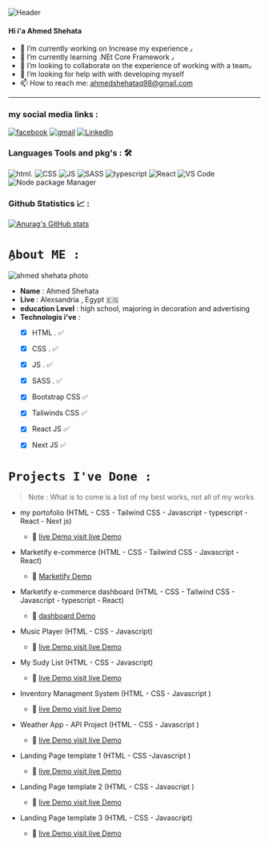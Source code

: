 
![Header](https://media.giphy.com/media/qgQUggAC3Pfv687qPC/giphy.gif)



#### Hi i'a Ahmed Shehata 

- 🔭 I’m currently working on Increase my experience ٫
- 🌱 I’m currently learning .NEt Core Framework ٫
- 👯 I’m looking to collaborate on the experience of working with a team٫
- 🤔 I’m looking for help with with developing myself
- 📫 How to reach me: ahmedshehataq98@gmail.com

<hr/>

### my social media links :
[![facebook](https://img.shields.io/badge/Facebook-1877F2?style=for-the-badge&logo=facebook&logoColor=white)](https://www.facebook.com/MidoEsquire)
[![gmail](https://img.shields.io/badge/-GMAIL-D14836?style=for-the-badge&logo=gmail&logoColor=white)](mailto:ahmedshehataq98@gmail.com)
[![LinkedIn](https://img.shields.io/badge/-LINKEDIN-0077B5?style=for-the-badge&logo=linkedin&logoColor=white)](https://www.linkedin.com/in/ahmed-shehata-b63001225/)




### Languages Tools and pkg's : 🛠
![html](https://img.shields.io/badge/HTML5-E34F26?style=for-the-badge&logo=html5&logoColor=white).
![CSS](https://img.shields.io/badge/CSS3-1572B6?style=for-the-badge&logo=css3&logoColor=white)
![JS](https://img.shields.io/badge/JavaScript-323330?style=for-the-badge&logo=javascript&logoColor=F7DF1E)
![SASS](https://img.shields.io/badge/CSS3-1572B6?style=for-the-badge&logo=css3&logoColor=white)
![typescript](https://img.shields.io/badge/TypeScript-007ACC?style=for-the-badge&logo=typescript&logoColor=white)
![React](https://img.shields.io/badge/React-20232A?style=for-the-badge&logo=react&logoColor=61DAFB)
![VS Code](https://img.shields.io/badge/Visual_Studio_Code-0078D4?style=for-the-badge&logo=visual%20studio%20code&logoColor=white)
![Node package Manager](https://img.shields.io/badge/npm-CB3837?style=for-the-badge&logo=npm&logoColor=white)




### Github Statistics 📈 :

[![Anurag's GitHub stats](https://github-readme-stats.vercel.app/api?username=AhmedShehata98)](https://github.com/AhmedShehata98/github-readme-stats)



# `ِAbout ME :`


![ahmed shehata photo](https://avatars.githubusercontent.com/u/11885072?s=400&u=2b956372d2615ca40c2d49390b2c5a5e7511b2a7&v=4)

- **Name** : Ahmed Shehata
- **Live** : Alexsandria , Egypt :egypt:
- **education Level** : high school, majoring in decoration and advertising
- **Technologis i've** : 
  - [x] HTML . :white_check_mark:
  - [x] CSS .  :white_check_mark:
  - [x] JS .   :white_check_mark:
  - [x] SASS . :white_check_mark:
  - [x] Bootstrap CSS  :white_check_mark:
  - [x] Tailwinds CSS :white_check_mark: 
  - [x] React JS  :white_check_mark:
  - [x] Next JS  :white_check_mark:
  


 # `Projects I've Done :`
 > Note : What is to come is a list of my best works, not all of my works
 
 
 - my portofolio
  (HTML - CSS - Tailwind CSS - Javascript - typescript - React - Next js)
    - :link: [live Demo visit live Demo ](https://portfolio-next-project-ahmedshehata98.vercel.app/) 
    
 - Marketify e-commerce 
   (HTML - CSS - Tailwind CSS - Javascript - React)
    - :link: [Marketify Demo](https://marketify.netlify.app/)
 
  - Marketify e-commerce dashboard 
    (HTML - CSS - Tailwind CSS - Javascript - typescript - React)
    - :link: [dashboard Demo](https://markenstrator-js.netlify.app/)
  
 - Music Player 
   (HTML - CSS - Javascript)
    - :link: [live Demo visit live Demo ](https://ahmedshehata98.github.io/Music-Player-app/) 
  
 - My Sudy List 
 (HTML - CSS - Javascript)
    - :link: [live Demo visit live Demo ](https://ahmedshehata98.github.io/To-Study-List/)
 
 - Inventory Managment System 
 (HTML - CSS - Javascript )
    - :link: [live Demo visit live Demo ](https://ahmedshehata98.github.io/Inventory-management-system/)  
    
 - Weather App - API Project
   (HTML - CSS - Javascript )
    - :link: [live Demo visit live Demo ](https://ahmedshehata98.github.io/Weather_App/)  
  
 - Landing Page template 1
   (HTML - CSS -Javascript )
    - :link: [live Demo visit live Demo ](https://ahmedshehata98.github.io/LoopStudios-landing/)  
  
 - Landing Page template 2
  (HTML - CSS - Javascript )
    - :link: [live Demo visit live Demo ](https://ahmedshehata98.github.io/sunnyside-agency-landing-page/)
    
 - Landing Page template 3
 (HTML - CSS - Javascript)
    - :link: [live Demo visit live Demo ](https://ahmedshehata98.github.io/code-and-go/)  
